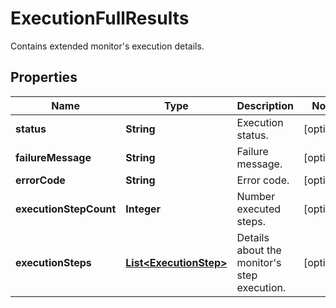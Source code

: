 

# ExecutionFullResults

Contains extended monitor's execution details.

## Properties

| Name | Type | Description | Notes |
|------------ | ------------- | ------------- | -------------|
|**status** | **String** | Execution status. |  [optional] |
|**failureMessage** | **String** | Failure message. |  [optional] |
|**errorCode** | **String** | Error code. |  [optional] |
|**executionStepCount** | **Integer** | Number executed steps. |  [optional] |
|**executionSteps** | [**List&lt;ExecutionStep&gt;**](ExecutionStep.md) | Details about the monitor&#39;s step execution. |  [optional] |



